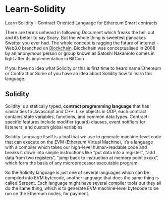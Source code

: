 # Learn-Solidity
Learn Solidity - Contract Oriented Language for Ethereum Smart contracts

There are terms unheard in following Document which freaks the hell out and its better to say Scary.
But the whole thing is sweetest pancakes Swetter you ever had. The whole concept is ragging the future of internet - Web3.0 branched on [Blockchain](https://en.wikipedia.org/wiki/Blockchain). Blockchain was conceptualised in 2008 by an anonymous person or group known as Satoshi Nakamoto comes in light after its implementation in BitCoin

If you have no idea what Solidity or this is first time to heard name Ethereum or Contract or Some of you have an idea about Solidity how to learn this language. 
## Solidity 

Solidity is a statically typed, **contract programming language** that has similarities to Javascript and C++. Like objects in OOP, each contract contains state variables, functions, and common data types. Contract-specific features include modifier (guard) clauses, event notifiers for listeners, and custom global variables.

Solidity Language itself is a tool that we use to generate machine-level code that can execute on the EVM (Ethereum Virtual Machine), it’s a language with a compiler which takes our high-level human-readable code and breaks it down into simple instructions like “put data into a register”, “add data from two registers”, “jump back to instruction at memory point xxxxx”, which form the basis of any microprocessor executable program.

So the Solidity language is just one of several languages which can be compiled into EVM bytecode, another language that does the same thing is called Serpent. Each language might have several compiler tools but they all do the same thing, which is to generate EVM machine-level bytecode to be run on the Ethereum nodes, for payment.


